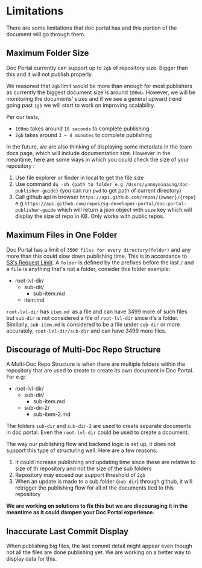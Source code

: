 # Limitations

There are some limitations that doc portal has and this portion of the document will go through them.

## Maximum Folder Size

Doc Portal currently can support up to `2gb` of repository size. Bigger than this and it will not publish properly.

We reasoned that `2gb` limit would be more than enough for most publishers as currently the biggest document size is around `100mb`. However, we will be monitoring the documents' sizes and if we see a general upward trend going past `1gb` we will start to work on improving scalability.

Per our tests, 

- `109mb` takes around `10 seconds` to complete publishing
- `2gb` takes around `3 ~ 4 minutes` to complete publishing

In the future, we are also thinking of displaying some metadata in the team docs page, which will include documentation size. However in the meantime, here are some ways in which you could check the size of your repository : 

1. Use file explorer or finder in local to get the file size
2. Use command `du -sh {path to folder e.g /Users/yannyeinaung/doc-publisher-guide}` (you can run `pwd` to get path of current directory)
3. Call github api in browser `https://api.github.com/repos/{owner}/{repo}` e.g `https://api.github.com/repos/sg-developer-portal/doc-portal-publisher-guide` which will return a json object with `size` key which will display the size of repo in KB. Only works with public repos.

## Maximum Files in One Folder

Doc Portal has a limit of `3500 files for every directory(folder)` and any more than this could slow down publishing time. This is in accordance to [S3's Request Limit](https://aws.amazon.com/premiumsupport/knowledge-center/s3-request-limit-avoid-throttling/). A `folder` is defined by the prefixes before the last `/` and a `file` is anything that's not a folder, consider this folder example:

- root-lvl-dir/
  - sub-dir/
    - sub-item.md
  - item.md

`root-lvl-dir` has `item.md `as a file and can have 3499 more of such files but `sub-dir` is not considered a file of `root-lvl-dir` since it's a folder. Similarly, `sub-item.md` is considered to be a file under `sub-dir` or more accurately, `root-lvl-dir/sub-dir` and can have 3499 more files.

## Discourage of Multi-Doc Repo Structure

A Multi-Doc Repo Structure is when there are multiple folders within the repository that are used to create to create its own document in Doc Portal. For e.g:

- root-lvl-dir/
  - sub-dir/
    - sub-item.md
  - sub-dir-2/
    - sub-item-2.md

The folders `sub-dir` and `sub-dir-2` are used to create separate documents in doc portal. Even the `root-lvl-dir` could be used to create a dcoument. 

The way our publishing flow and backend logic is set up, it does not support this type of structuring well. Here are a few reasons:

   1. It could increase publishing and updating time since these are relative to size of th repository and not the size of the sub folders
   2. Repository may exceed our support threshold of `2gb`
   3. When an update is made to a sub folder (`sub-dir`) through github, it will retrigger the publishing flow for all of the documents tied to this repository

**We are working on solutions to fix this but we are discouraging it in the meantime as it could dampen your Doc Portal experience.**

## Inaccurate Last Commit Display

When publishing big files, the last commit detail might appear even though not all the files are done publishing yet. We are working on a better way to display data for this.